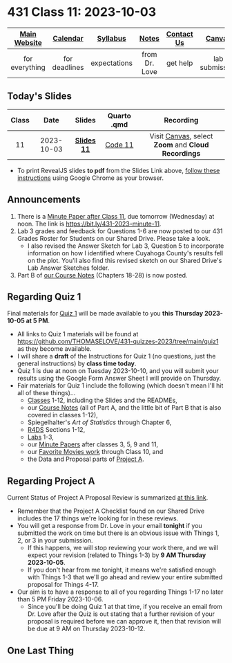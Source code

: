 # 431 Class 11: 2023-10-03

[Main Website](https://thomaselove.github.io/431-2023/) | [Calendar](https://thomaselove.github.io/431-2023/calendar.html) | [Syllabus](https://thomaselove.github.io/431-syllabus-2023/) | [Notes](https://thomaselove.github.io/431-notes/) | [Contact Us](https://thomaselove.github.io/431-2023/contact.html) | [Canvas](https://canvas.case.edu) | [Data and Code](https://github.com/THOMASELOVE/431-data)
:-----------: | :--------------: | :----------: | :---------: | :-------------: | :-----------: | :------------:
for everything | for deadlines | expectations | from Dr. Love | get help | lab submission | for downloads

## Today's Slides

Class | Date | Slides | Quarto .qmd | Recording
:---: | :--------: | :------: | :------: | :-------------:
11 | 2023-10-03 | **[Slides 11](https://thomaselove.github.io/431-slides-2023/class11.html)** | [Code 11](https://thomaselove.github.io/431-slides-2023/class11.qmd) | Visit [Canvas](https://canvas.case.edu/), select **Zoom** and **Cloud Recordings**

- To print RevealJS slides **to pdf** from the Slides Link above, [follow these instructions](https://quarto.org/docs/presentations/revealjs/presenting.html#print-to-pdf) using Google Chrome as your browser.

## Announcements

1. There is a [Minute Paper after Class 11](https://bit.ly/431-2023-minute-11), due tomorrow (Wednesday) at noon. The link is <https://bit.ly/431-2023-minute-11>.
2. Lab 3 grades and feedback for Questions 1-6 are now posted to our 431 Grades Roster for Students on our Shared Drive. Please take a look.
    - I also revised the Answer Sketch for Lab 3, Question 5 to incorporate information on how I identified where Cuyahoga County's results fell on the plot. You'll also find this revised sketch on our Shared Drive's Lab Answer Sketches folder.
3. Part B of [our Course Notes](https://thomaselove.github.io/431-notes/) (Chapters 18-28) is now posted.

## Regarding Quiz 1

Final materials for [Quiz 1](https://github.com/THOMASELOVE/431-quizzes-2023) will be made available to you **this Thursday 2023-10-05 at 5 PM**.

- All links to Quiz 1 materials will be found at <https://github.com/THOMASELOVE/431-quizzes-2023/tree/main/quiz1> as they become available.
- I will share a **draft** of the Instructions for Quiz 1 (no questions, just the general instructions) by **class time today**.
- Quiz 1 is due at noon on Tuesday 2023-10-10, and you will submit your results using the Google Form Answer Sheet I will provide on Thursday.
- Fair materials for Quiz 1 include the following (which doesn't mean I'll hit all of these things)...
    - [Classes](https://github.com/THOMASELOVE/431-classes-2023/tree/main) 1-12, including the Slides and the READMEs,
    - our [Course Notes](https://thomaselove.github.io/431-notes/) (all of Part A, and the little bit of Part B that is also covered in classes 1-12),
    - Spiegelhalter's *Art of Statistics* through Chapter 6,
    - [R4DS](https://r4ds.hadley.nz/) Sections 1-12, 
    - [Labs](https://github.com/THOMASELOVE/431-labs-2023) 1-3,
    - our [Minute Papers](https://github.com/THOMASELOVE/431-minute-2023) after classes 3, 5, 9 and 11,
    - our [Favorite Movies work](https://github.com/THOMASELOVE/431-classes-2023/tree/main/movies) through Class 10, and
    - the Data and Proposal parts of [Project A](https://thomaselove.github.io/431-projectA-2023/).

## Regarding Project A

Current Status of Project A Proposal Review is summarized [at this link](https://github.com/THOMASELOVE/431-classes-2023/blob/main/projA/projectA_proposal.md).

- Remember that the Project A Checklist found on our Shared Drive includes the 17 things we're looking for in these reviews.
- You will get a response from Dr. Love in your email **tonight** if you submitted the work on time but there is an obvious issue with Things 1, 2, or 3 in your submission.
    - If this happens, we will stop reviewing your work there, and we will expect your revision (related to Things 1-3) by **9 AM Thursday 2023-10-05**.
    - If you don't hear from me tonight, it means we're satisfied enough with Things 1-3 that we'll go ahead and review your entire submitted proposal for Things 4-17.
- Our aim is to have a response to all of you regarding Things 1-17 no later than 5 PM Friday 2023-10-06.
    - Since you'll be doing Quiz 1 at that time, if you receive an email from Dr. Love after the Quiz is out stating that a further revision of your proposal is required before we can approve it, then that revision will be due at 9 AM on Thursday 2023-10-12.

## One Last Thing

